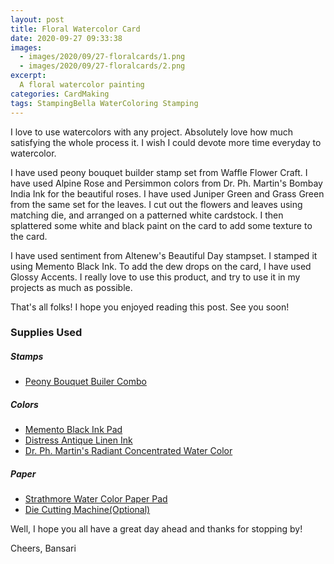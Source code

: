 ```yaml
---
layout: post
title: Floral Watercolor Card
date: 2020-09-27 09:33:38
images: 
  - images/2020/09/27-floralcards/1.png
  - images/2020/09/27-floralcards/2.png
excerpt:
  A floral watercolor painting
categories: CardMaking
tags: StampingBella WaterColoring Stamping
---
```


I love to use watercolors with any project. Absolutely love how much satisfying the whole process it. I wish I could devote more time everyday to watercolor. 

I have used peony bouquet builder stamp set from Waffle Flower Craft. I have used Alpine Rose and Persimmon colors from Dr. Ph. Martin's Bombay India Ink for the beautiful roses. I have used Juniper Green and Grass Green from the same set for the leaves. I cut out the flowers and leaves using matching die, and arranged on a patterned white cardstock. I then splattered some white and black paint on the card to add some texture to the card. 

I have used sentiment from Altenew's Beautiful Day stampset. I stamped it using Memento Black Ink. To add the dew drops on the card, I have used Glossy Accents. I really love to use this product, and try to use it in my projects as much as possible.

That's all folks! I hope you enjoyed reading this post. See you soon!

### Supplies Used
##### Stamps
 - [Peony Bouquet Builer Combo](!https://waffleflower.com/products/peony-bouquet-combo?_pos=1&_psq=bouquet&_ss=e&_v=1.0)

##### Colors
 - [Memento Black Ink Pad](!https://amz.run/3qfD)
 - [Distress Antique Linen Ink](!https://amz.run/3qgY)
 - [Dr. Ph. Martin's Radiant Concentrated Water Color](!https://amz.run/3qkS)

##### Paper
 - [Strathmore Water Color Paper Pad](!https://amz.run/3qkV)
 - [Die Cutting Machine(Optional)](!https://www.amazon.com/Sizzix-660425-Machine-8-Inch-White/dp/B00R50G34U)

Well, I hope you all have a great day ahead and thanks for stopping by!

Cheers,
Bansari